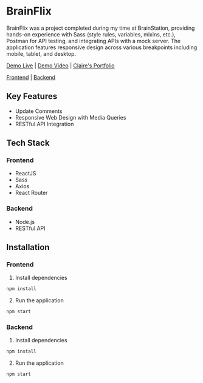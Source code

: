 # BrainFlix

BrainFlix was a project completed during my time at BrainStation, providing hands-on experience with Sass (style rules, variables, mixins, etc.), Postman for API testing, and integrating APIs with a mock server. The application features responsive design across various breakpoints including mobile, tablet, and desktop.

[Demo Live](https://claire-brainflix.netlify.app) | [Demo Video](https://youtu.be/NcOUZOwNINQ) | [Claire's Portfolio](https://jclairelee.com/Portfolio) 


[Frontend](https://github.com/jclairelee/BrainFlix) | [Backend](https://github.com/jclairelee/Brainflix-API)


## Key Features

- Update Comments
- Responsive Web Design with Media Queries
- RESTful API Integration

## Tech Stack 

### Frontend

- ReactJS
- Sass
- Axios
- React Router

### Backend

- Node.js
- RESTful API  

## Installation

### Frontend

1. Install dependencies

```bash
npm install
```

2. Run the application
   
```bash
npm start
```

### Backend

1. Install dependencies

```bash
npm install
```

2. Run the application
   
```bash
npm start
```
